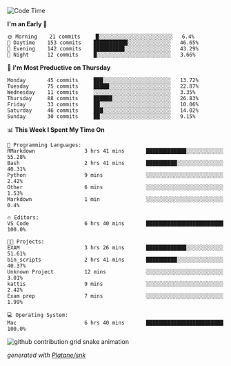 <!--START_SECTION:waka-->
![Code Time](http://img.shields.io/badge/Code%20Time-179%20hrs%201%20min-blue)

**I'm an Early 🐤** 

```text
🌞 Morning    21 commits     █░░░░░░░░░░░░░░░░░░░░░░░░   6.4% 
🌆 Daytime    153 commits    ███████████░░░░░░░░░░░░░░   46.65% 
🌃 Evening    142 commits    ██████████░░░░░░░░░░░░░░░   43.29% 
🌙 Night      12 commits     █░░░░░░░░░░░░░░░░░░░░░░░░   3.66%

```
📅 **I'm Most Productive on Thursday** 

```text
Monday       45 commits     ███░░░░░░░░░░░░░░░░░░░░░░   13.72% 
Tuesday      75 commits     █████░░░░░░░░░░░░░░░░░░░░   22.87% 
Wednesday    11 commits     ░░░░░░░░░░░░░░░░░░░░░░░░░   3.35% 
Thursday     88 commits     ██████░░░░░░░░░░░░░░░░░░░   26.83% 
Friday       33 commits     ██░░░░░░░░░░░░░░░░░░░░░░░   10.06% 
Saturday     46 commits     ███░░░░░░░░░░░░░░░░░░░░░░   14.02% 
Sunday       30 commits     ██░░░░░░░░░░░░░░░░░░░░░░░   9.15%

```


📊 **This Week I Spent My Time On** 

```text
💬 Programming Languages: 
RMarkdown                3 hrs 41 mins       █████████████░░░░░░░░░░░░   55.28% 
Bash                     2 hrs 41 mins       ██████████░░░░░░░░░░░░░░░   40.31% 
Python                   9 mins              ░░░░░░░░░░░░░░░░░░░░░░░░░   2.42% 
Other                    6 mins              ░░░░░░░░░░░░░░░░░░░░░░░░░   1.53% 
Markdown                 1 min               ░░░░░░░░░░░░░░░░░░░░░░░░░   0.4%

🔥 Editors: 
VS Code                  6 hrs 40 mins       █████████████████████████   100.0%

🐱‍💻 Projects: 
EXAM                     3 hrs 26 mins       █████████████░░░░░░░░░░░░   51.61% 
bin_scripts              2 hrs 41 mins       ██████████░░░░░░░░░░░░░░░   40.37% 
Unknown Project          12 mins             ░░░░░░░░░░░░░░░░░░░░░░░░░   3.01% 
kattis                   9 mins              ░░░░░░░░░░░░░░░░░░░░░░░░░   2.42% 
Exam prep                7 mins              ░░░░░░░░░░░░░░░░░░░░░░░░░   1.99%

💻 Operating System: 
Mac                      6 hrs 40 mins       █████████████████████████   100.0%

```


<!--END_SECTION:waka-->


<!--Snake Game-->
![github contribution grid snake animation](https://raw.githubusercontent.com/viggo-gascou/viggo-gascou/output/github-contribution-grid-snake.svg)

_generated with [Platane/snk](https://github.com/Platane/snk)_
<!--Snake Game-->


